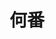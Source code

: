 ---
title: 何番
description: 几号
kana: なんばん
pronunciation: nannbann
tone: ①
type: 名词
pubDate: 2024-08-19 00:00:27
lessonIndex: 4
---